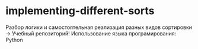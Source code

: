 # implementing-different-sorts
Разбор логики и самостоятельная реализация разных видов сортировки
-> Учебный репозиторий! Использование языка програмирования: Python
